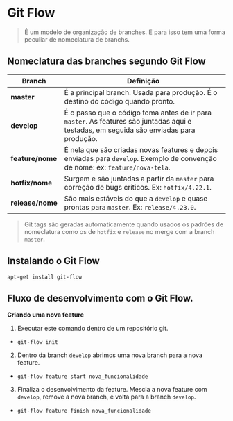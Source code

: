 # Git Flow

>É um modelo de organização de branches. E para isso tem uma forma peculiar de nomeclatura de branchs.

## Nomeclatura das branches segundo Git Flow


|  Branch  |  Definição  |  
| ---------------- | ----------- |
|  **master**  |  É a principal branch. Usada para produção. É o destino do código quando pronto.  |  
| **develop** | É o passo que o código toma antes de ir para `master`. As features são juntadas aqui e testadas, em seguida são enviadas para produção. |  
| **feature/nome** | É nela que são criadas novas features e depois enviadas para `develop`. Exemplo de convenção de nome: ex: `feature/nova-tela`. |  
| **hotfix/nome** | Surgem e são juntadas a partir da `master` para correção de bugs críticos. Ex: `hotfix/4.22.1`. |  
| **release/nome** | São mais estáveis do que a `develop` e quase prontas para `master`. Ex: `release/4.23.0`. |  

> Git tags são geradas automaticamente quando usados os padrões de nomeclatura como os de `hotfix` e `release` no merge com a branch `master`.


## Instalando o Git Flow

`apt-get install git-flow`


## Fluxo de desenvolvimento com o Git Flow.

**Criando uma nova feature**
1. Executar este comando dentro de um repositório git.
- `git-flow init` 
2. Dentro da branch `develop` abrimos uma nova branch para a nova feature.  
- `git-flow feature start nova_funcionalidade` 
3. Finaliza o desenvolvimento da feature. Mescla a nova feature com `develop`, remove a nova branch, e volta para a branch `develop`.
- `git-flow feature finish nova_funcionalidade` 
